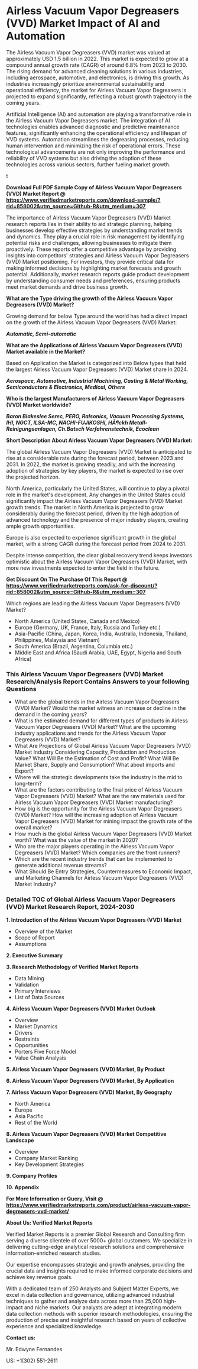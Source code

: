<meta name="title" content="Global Airless Vacuum Vapor Degreasers (VVD) Market Impact of AI and Automation"><meta name="description" content="The Airless Vacuum Vapor Degreasers (VVD) market was valued at approximately USD 1.5 billion in 2022. This market is expected to grow at a compound annual growth rate "><meta name="title" content="Airless Vacuum Vapor Degreasers (VVD) Market Size, Share, Scope, Trends, Growth, Opportunities, Analysis, Forecast"><h1>Airless Vacuum Vapor Degreasers (VVD) Market Impact of AI and Automation</h1><p>The Airless Vacuum Vapor Degreasers (VVD) market was valued at approximately USD 1.5 billion in 2022. This market is expected to grow at a compound annual growth rate (CAGR) of around 6.8% from 2023 to 2030. The rising demand for advanced cleaning solutions in various industries, including aerospace, automotive, and electronics, is driving this growth. As industries increasingly prioritize environmental sustainability and operational efficiency, the market for Airless Vacuum Vapor Degreasers is projected to expand significantly, reflecting a robust growth trajectory in the coming years.</p><p>Artificial Intelligence (AI) and automation are playing a transformative role in the Airless Vacuum Vapor Degreasers market. The integration of AI technologies enables advanced diagnostic and predictive maintenance features, significantly enhancing the operational efficiency and lifespan of VVD systems. Automation streamlines the degreasing processes, reducing human intervention and minimizing the risk of operational errors. These technological advancements are not only improving the performance and reliability of VVD systems but also driving the adoption of these technologies across various sectors, further fueling market growth.</p>t</p><p id="" class=""><strong>Download Full PDF Sample Copy of Airless Vacuum Vapor Degreasers (VVD) Market Report @ <a href="https://www.verifiedmarketreports.com/download-sample/?rid=858002&utm_source=Github-R&utm_medium=307" target="_blank">https://www.verifiedmarketreports.com/download-sample/?rid=858002&utm_source=Github-R&utm_medium=307</a></strong></p><p>The importance of&nbsp;Airless Vacuum Vapor Degreasers (VVD) Market research reports lies in their ability to aid strategic planning, helping businesses develop effective strategies by understanding market trends and dynamics. They play a crucial role in risk management by identifying potential risks and challenges, allowing businesses to mitigate them proactively. These reports offer a competitive advantage by providing insights into competitors' strategies and Airless Vacuum Vapor Degreasers (VVD) Market positioning. For investors, they provide critical data for making informed decisions by highlighting market forecasts and growth potential. Additionally, market research reports guide product development by understanding consumer needs and preferences, ensuring products meet market demands and drive business growth.</p><p><strong>What are the&nbsp;Type driving the growth of the Airless Vacuum Vapor Degreasers (VVD) Market?</strong></p><p id="" class="">Growing demand for below Type around the world has had a direct impact on the growth of the Airless Vacuum Vapor Degreasers (VVD) Market:</p><em><strong>Automatic, Semi-automatic</strong></em></p><strong>What are the&nbsp;Applications&nbsp;of Airless Vacuum Vapor Degreasers (VVD) Market available in the Market?</strong></p><p id="" class="">Based on Application the Market is categorized into Below types that held the largest Airless Vacuum Vapor Degreasers (VVD) Market share In 2024.</p><em><strong>Aerospace, Automotive, Industrial Machining, Casting & Metal Working, Semiconductors & Electronics, Medical, Others</strong></em></p><strong>Who is the largest Manufacturers of Airless Vacuum Vapor Degreasers (VVD) Market worldwide?</strong></p><p><em><strong>Baron Blakeslee Serec, PERO, Ralsonics, Vacuum Processing Systems, IHI, NGCT, ILSA-MC, NACHI-FUJIKOSHI, HÃ¶ckh Metall-Reinigungsanlagen, Ch.Batsch Verfahrenstechnik, Ecoclean</strong></em></p><p id="" class=""><strong>Short Description About Airless Vacuum Vapor Degreasers (VVD) Market:</strong></p><p>The global Airless Vacuum Vapor Degreasers (VVD) Market is anticipated to rise at a considerable rate during the forecast period, between 2023 and 2031. In 2022, the market is growing steadily, and with the increasing adoption of strategies by key players, the market is expected to rise over the projected horizon.</p><p>North America, particularly the United States, will continue to play a pivotal role in the market's development. Any changes in the United States could significantly impact the Airless Vacuum Vapor Degreasers (VVD) Market growth trends. The market in North America is projected to grow considerably during the forecast period, driven by the high adoption of advanced technology and the presence of major industry players, creating ample growth opportunities.</p><p>Europe is also expected to experience significant growth in the global market, with a strong CAGR during the forecast period from 2024 to 2031.</p><p>Despite intense competition, the clear global recovery trend keeps investors optimistic about the Airless Vacuum Vapor Degreasers (VVD) Market, with more new investments expected to enter the field in the future.</p><p id="" class=""><strong>Get Discount On The Purchase Of This Report @ <a href="https://www.verifiedmarketreports.com/ask-for-discount/?rid=858002&utm_source=Github-R&utm_medium=307" target="_blank">https://www.verifiedmarketreports.com/ask-for-discount/?rid=858002&utm_source=Github-R&utm_medium=307</a></strong></p>Which regions are leading the Airless Vacuum Vapor Degreasers (VVD) Market?</p><ul><li>North America (United States, Canada and Mexico)</li><li>Europe (Germany, UK, France, Italy, Russia and Turkey etc.)</li><li>Asia-Pacific (China, Japan, Korea, India, Australia, Indonesia, Thailand, Philippines, Malaysia and Vietnam)</li><li>South America (Brazil, Argentina, Columbia etc.)</li><li>Middle East and Africa (Saudi Arabia, UAE, Egypt, Nigeria and South Africa)</li></ul><h3 id="" class="">This Airless Vacuum Vapor Degreasers (VVD) Market Research/Analysis Report Contains Answers to your following Questions</h3><ul><li>What are the global trends in the Airless Vacuum Vapor Degreasers (VVD) Market? Would the market witness an increase or decline in the demand in the coming years?</li><li>What is the estimated demand for different types of products in Airless Vacuum Vapor Degreasers (VVD) Market? What are the upcoming industry applications and trends for the Airless Vacuum Vapor Degreasers (VVD) Market?</li><li>What Are Projections of Global Airless Vacuum Vapor Degreasers (VVD) Market Industry Considering Capacity, Production and Production Value? What Will Be the Estimation of Cost and Profit? What Will Be Market Share, Supply and Consumption? What about imports and Export?</li><li>Where will the strategic developments take the industry in the mid to long-term?</li><li>What are the factors contributing to the final price of Airless Vacuum Vapor Degreasers (VVD) Market? What are the raw materials used for Airless Vacuum Vapor Degreasers (VVD) Market manufacturing?</li><li>How big is the opportunity for the Airless Vacuum Vapor Degreasers (VVD) Market? How will the increasing adoption of Airless Vacuum Vapor Degreasers (VVD) Market for mining impact the growth rate of the overall market?</li><li>How much is the global Airless Vacuum Vapor Degreasers (VVD) Market worth? What was the value of the market In 2020?</li><li>Who are the major players operating in the Airless Vacuum Vapor Degreasers (VVD) Market? Which companies are the front runners?</li><li>Which are the recent industry trends that can be implemented to generate additional revenue streams?</li><li>What Should Be Entry Strategies, Countermeasures to Economic Impact, and Marketing Channels for Airless Vacuum Vapor Degreasers (VVD) Market Industry?</li></ul><h3 id="" class="">Detailed TOC of Global Airless Vacuum Vapor Degreasers (VVD) Market Research Report, 2024-2030</h3><p id="" class=""><strong>1. Introduction of the Airless Vacuum Vapor Degreasers (VVD) Market</strong></p><ul><li>Overview of the Market</li><li>Scope of Report</li><li>Assumptions</li></ul><p id="" class=""><strong>2. Executive Summary</strong></p><p id="" class=""><strong>3. Research Methodology of Verified Market Reports</strong></p><ul><li>Data Mining</li><li>Validation</li><li>Primary Interviews</li><li>List of Data Sources</li></ul><p id="" class=""><strong>4. Airless Vacuum Vapor Degreasers (VVD) Market Outlook</strong></p><ul><li>Overview</li><li>Market Dynamics</li><li>Drivers</li><li>Restraints</li><li>Opportunities</li><li>Porters Five Force Model</li><li>Value Chain Analysis</li></ul><p id="" class=""><strong>5. Airless Vacuum Vapor Degreasers (VVD) Market, By Product</strong></p><p id="" class=""><strong>6. Airless Vacuum Vapor Degreasers (VVD) Market, By Application</strong></p><p id="" class=""><strong>7. Airless Vacuum Vapor Degreasers (VVD) Market, By Geography</strong></p><ul><li>North America</li><li>Europe</li><li>Asia Pacific</li><li>Rest of the World</li></ul><p id="" class=""><strong>8. Airless Vacuum Vapor Degreasers (VVD) Market Competitive Landscape</strong></p><ul><li>Overview</li><li>Company Market Ranking</li><li>Key Development Strategies</li></ul><p id="" class=""><strong>9. Company Profiles</strong></p><p id="" class=""><strong>10. Appendix</strong></p><p id="" class=""><strong>For More Information or Query, Visit @ <a href="https://www.verifiedmarketreports.com/product/airless-vacuum-vapor-degreasers-vvd-market/" target="_blank">https://www.verifiedmarketreports.com/product/airless-vacuum-vapor-degreasers-vvd-market/</a></strong></p><p id="" class=""><strong>About Us: Verified Market Reports</strong></p><p id="" class="">Verified Market Reports is a premier Global Research and Consulting firm serving a diverse clientele of over 5000+ global customers. We specialize in delivering cutting-edge analytical research solutions and comprehensive information-enriched research studies.</p><p id="" class="">Our expertise encompasses strategic and growth analyses, providing the crucial data and insights required to make informed corporate decisions and achieve key revenue goals.</p><p id="" class="">With a dedicated team of 250 Analysts and Subject Matter Experts, we excel in data collection and governance, utilizing advanced industrial techniques to gather and analyze data across more than 25,000 high-impact and niche markets. Our analysts are adept at integrating modern data collection methods with superior research methodologies, ensuring the production of precise and insightful research based on years of collective experience and specialized knowledge.</p><p id="" class=""><strong>Contact us:</strong></p><p id="" class="">Mr. Edwyne Fernandes</p><p id="" class="">US: +1(302) 551-2611</p>